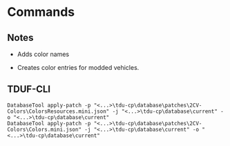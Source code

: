 # Commands

## Notes

- Adds color names

- Creates color entries for modded vehicles.

## TDUF-CLI

    DatabaseTool apply-patch -p "<...>\tdu-cp\database\patches\2CV-Colors\ColorsResources.mini.json" -j "<...>\tdu-cp\database\current" -o "<...>\tdu-cp\database\current"
    DatabaseTool apply-patch -p "<...>\tdu-cp\database\patches\2CV-Colors\Colors.mini.json" -j "<...>\tdu-cp\database\current" -o "<...>\tdu-cp\database\current"
    

